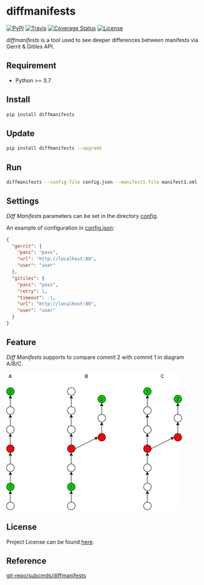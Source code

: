 # diffmanifests

[![PyPI](https://img.shields.io/pypi/v/diffmanifests.svg?color=brightgreen)](https://pypi.org/project/diffmanifests/)
[![Travis](https://travis-ci.com/craftslab/diffmanifests.svg?branch=master)](https://travis-ci.com/craftslab/diffmanifests)
[![Coverage Status](https://coveralls.io/repos/github/craftslab/diffmanifests/badge.svg?branch=master)](https://coveralls.io/github/craftslab/diffmanifests?branch=master)
[![License](https://img.shields.io/github/license/craftslab/diffmanifests.svg?color=brightgreen)](https://github.com/craftslab/diffmanifests/blob/master/LICENSE)



*diffmanifests* is a tool used to see deeper differences between manifests via Gerrit & Gitiles API.


## Requirement

- Python >= 3.7



## Install

```bash
pip install diffmanifests
```



## Update

```bash
pip install diffmanifests --upgrade
```



## Run

```bash
diffmanifests --config-file config.json --manifest1-file manifest1.xml --manifest2-file manifest2.xml --output-file output.json
```



## Settings

*Diff Manifests* parameters can be set in the directory [config](https://github.com/craftslab/diffmanifests/blob/master/diffmanifests/config).

An example of configuration in [config.json](https://github.com/craftslab/diffmanifests/blob/master/diffmanifests/config/config.json):

```json
{
  "gerrit": {
    "pass": "pass",
    "url": "http://localhost:80",
    "user": "user"
  },
  "gitiles": {
    "pass": "pass",
    "retry": 1,
    "timeout": -1,
    "url": "http://localhost:80",
    "user": "user"
  }
}
```



## Feature

*Diff Manifests* supports to compare commit 2 with commit 1 in diagram A/B/C.

![branch](branch.png)



## License

Project License can be found [here](https://github.com/craftslab/diffmanifests/blob/master/LICENSE).



## Reference

[git-repo/subcmds/diffmanifests](https://gerrit.googlesource.com/git-repo/+/master/subcmds/diffmanifests.py)

